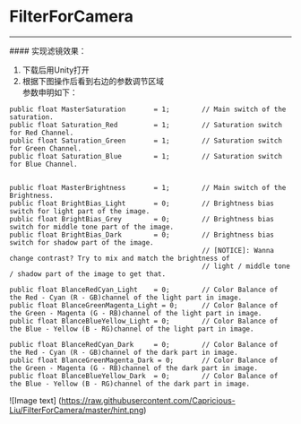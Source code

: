 # FilterForCamera
<hr>
#### 实现滤镜效果：

1. 下载后用Unity打开
2. 根据下图操作后看到右边的参数调节区域<br>
参数申明如下：


>

	public float MasterSaturation 		= 1;		// Main switch of the saturation.
	public float Saturation_Red 		= 1;		// Saturation switch for Red Channel.
	public float Saturation_Green 		= 1;		// Saturation switch for Green Channel.
	public float Saturation_Blue 		= 1;		// Saturation switch for Blue Channel.
													
	
	public float MasterBrightness 		= 1;		// Main switch of the Brightness.
	public float BrightBias_Light 		= 0;		// Brightness bias switch for light part of the image.
	public float BrightBias_Grey 		= 0;		// Brightness bias switch for middle tone part of the image.
	public float BrightBias_Dark	    = 0;		// Brightness bias switch for shadow part of the image.
													// [NOTICE]: Wanna change contrast? Try to mix and match the brightness of
													// light / middle tone / shadow part of the image to get that.

	public float BlanceRedCyan_Light 	= 0;		// Color Balance of the Red - Cyan (R - GB)channel of the light part in image.
	public float BlanceGreenMagenta_Light = 0;		// Color Balance of the Green - Magenta (G - RB)channel of the light part in image.
	public float BlanceBlueYellow_Light = 0;		// Color Balance of the Blue - Yellow (B - RG)channel of the light part in image.

	public float BlanceRedCyan_Dark 	= 0;		// Color Balance of the Red - Cyan (R - GB)channel of the dark part in image.
	public float BlanceGreenMagenta_Dark = 0;		// Color Balance of the Green - Magenta (G - RB)channel of the dark part in image.
	public float BlanceBlueYellow_Dark 	= 0;        // Color Balance of the Blue - Yellow (B - RG)channel of the dark part in image.



![Image text]
(https://raw.githubusercontent.com/Capricious-Liu/FilterForCamera/master/hint.png)